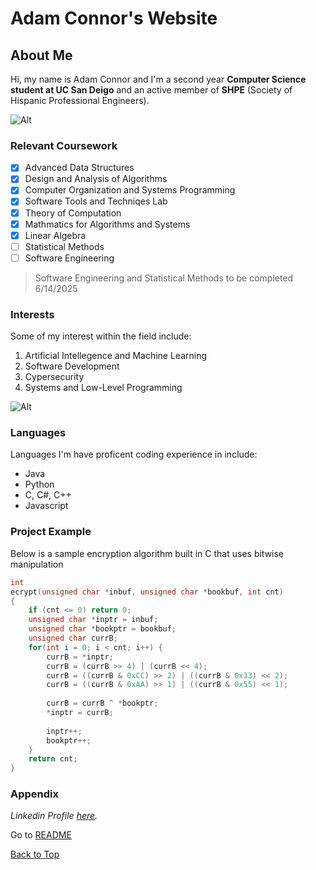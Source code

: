 # Adam Connor's Website

## About Me
Hi, my name is Adam Connor and I'm a second year **Computer Science student at UC San Deigo** 
and an active member of **SHPE** (Society of Hispanic Professional Engineers). 

![Alt](https://studyabroad.ucsd.edu/_images/majors-maps/major-modules/cse-building.jpg)

### Relevant Coursework
- [x] Advanced Data Structures
- [x] Design and Analysis of Algorithms
- [x] Computer Organization and Systems Programming
- [x] Software Tools and Techniqes Lab
- [x] Theory of Computation
- [x] Mathmatics for Algorithms and Systems
- [x] Linear Algebra
- [ ] Statistical Methods
- [ ] Software Engineering

> Software Engineering and Statistical Methods to be completed 6/14/2025

### Interests
Some of my interest within the field include:
1. Artificial Intellegence and Machine Learning
2. Software Development
3. Cypersecurity
4. Systems and Low-Level Programming

![Alt](https://www.lawrence.edu/sites/default/files/styles/medium_16_9/public/2022-01/snapshot_compscience.jpg?h=8abcec71&itok=ERJ7l-gs)

### Languages
Languages I'm have proficent coding experience in include: 
- Java
- Python
- C, C#, C++
- Javascript

### Project Example

Below is a sample encryption algorithm built in C that uses bitwise manipulation

``` C
int
ecrypt(unsigned char *inbuf, unsigned char *bookbuf, int cnt)
{
    if (cnt <= 0) return 0;
    unsigned char *inptr = inbuf;
    unsigned char *bookptr = bookbuf;
    unsigned char currB;
    for(int i = 0; i < cnt; i++) {
        currB = *inptr;
        currB = (currB >> 4) | (currB << 4);
        currB = ((currB & 0xCC) >> 2) | ((currB & 0x33) << 2);
        currB = ((currB & 0xAA) >> 1) | ((currB & 0x55) << 1);
        
        currB = currB ^ *bookptr;
        *inptr = currB;
        
        inptr++;
        bookptr++;
    }
    return cnt;
}
```


### Appendix

*Linkedin Profile [here](https://www.linkedin.com/in/adam-connor-8708a5282/).*

Go to [README](./README.md)

[Back to Top](#about-me)

